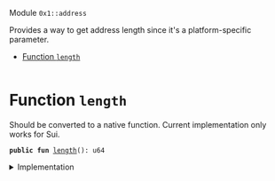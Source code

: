 
<a name="0x1_address"></a>

 Module `0x1::address`

Provides a way to get address length since it's a
platform-specific parameter.


-  [Function `length`](#0x1_address_length)


<pre><code></code></pre>



<a name="0x1_address_length"></a>

# Function `length`

Should be converted to a native function.
Current implementation only works for Sui.


<pre><code><b>public</b> <b>fun</b> <a href="../../dependencies/move-stdlib/address.md#0x1_address_length">length</a>(): u64
</code></pre>



<details>
<summary>Implementation</summary>


<pre><code><b>public</b> <b>fun</b> <a href="../../dependencies/move-stdlib/address.md#0x1_address_length">length</a>(): u64 {
    32
}
</code></pre>



</details>
